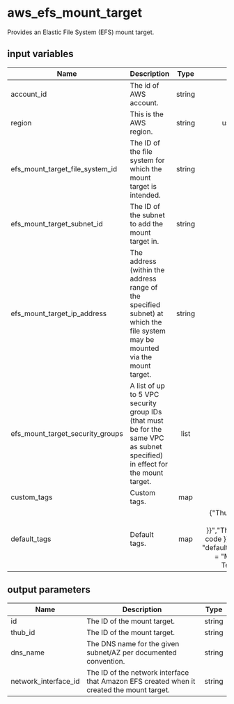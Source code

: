 # aws_efs_mount_target

Provides an Elastic File System (EFS) mount target.

## input variables

| Name | Description | Type | Default | Required |
|------|-------------|:----:|:-----:|:-----:|
|account_id|The id of AWS account.|string||Yes|
|region|This is the AWS region.|string|us-east-1|Yes|
|efs_mount_target_file_system_id|The ID of the file system for which the mount target is intended.|string||Yes|
|efs_mount_target_subnet_id|The ID of the subnet to add the mount target in.|string||Yes|
|efs_mount_target_ip_address|The address (within the address range of the specified subnet) at which the file system may be mounted via the mount target.|string||Yes|
|efs_mount_target_security_groups|A list of up to 5 VPC security group IDs (that must be for the same VPC as subnet specified) in effect for the mount target.|list||Yes|
|custom_tags|Custom tags.|map||No|
|default_tags|Default tags.|map|{"ThubName"= "{{ name }}","ThubCode"= "{{ code }}","ThubEnv"= "default","Description" = "Managed by TerraHub"}|No|

## output parameters

| Name | Description | Type |
|------|-------------|:----:|
|id|The ID of the mount target.|string|
|thub_id|The ID of the mount target.|string|
|dns_name|The DNS name for the given subnet/AZ per documented convention.|string|
|network_interface_id|The ID of the network interface that Amazon EFS created when it created the mount target.|string|
